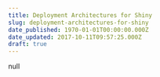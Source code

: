 ```yaml
---
title: Deployment Architectures for Shiny
slug: deployment-architectures-for-shiny
date_published: 1970-01-01T00:00:00.000Z
date_updated: 2017-10-11T09:57:25.000Z
draft: true
---
```


null
